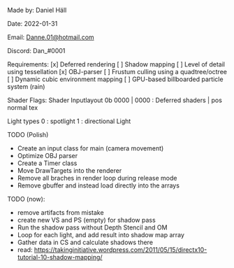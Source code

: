 Made by: Daniel Häll

Date: 2022-01-31

Email: Danne.01@hotmail.com

Discord: Dan_#0001

Requirements:
	[x] Deferred rendering
	[ ] Shadow mapping
	[ ] Level of detail using tessellation
	[x] OBJ-parser
	[ ] Frustum culling using a quadtree/octree
	[ ] Dynamic cubic environment mapping
	[ ] GPU-based billboarded particle system (rain)


Shader Flags:
   Shader Inputlayout
0b 0000  | 0000       : Deferred shaders | pos normal tex

Light types
0 : spotlight
1 : directional Light


TODO (Polish)
- Create an input class for main (camera movement)
- Optimize OBJ parser
- Create a Timer class
- Move DrawTargets into the renderer
- Remove all braches in render loop during release mode
- Remove gbuffer and instead load directly into the arrays

TODO (now):
- remove artifacts from mistake
- create new VS and PS (empty) for shadow pass
- Run the shadow pass without Depth Stencil and OM
- Loop for each light, and add result into shadow map array
- Gather data in CS and calculate shadows there
- read: https://takinginitiative.wordpress.com/2011/05/15/directx10-tutorial-10-shadow-mapping/